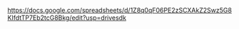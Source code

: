 https://docs.google.com/spreadsheets/d/1Z8q0qF06PE2zSCXAkZ2Swz5G8KIfdtTP7Eb2tcG8Bkg/edit?usp=drivesdk
